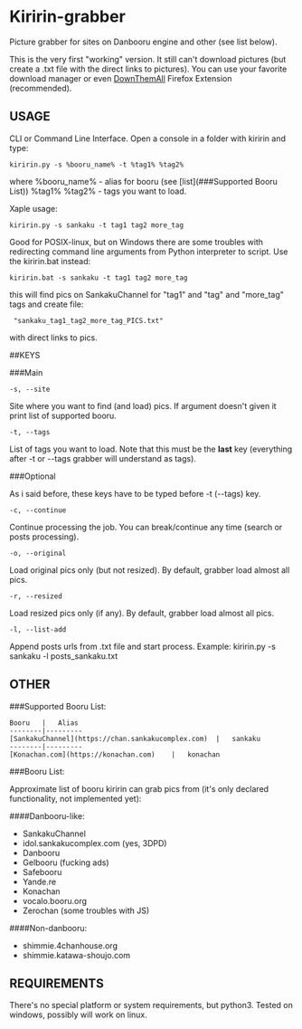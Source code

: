 # Kiririn-grabber

Picture grabber for sites on Danbooru engine and other (see list below).

This is the very first "working" version. It still can't download pictures
(but create a .txt file with the direct links to pictures). You can use your
favorite download manager or even [DownThemAll](http://www.downthemall.net/) Firefox Extension (recommended).

## USAGE

CLI or Command Line Interface. Open a console in a folder with kiririn and 
type:

    kiririn.py -s %booru_name% -t %tag1% %tag2%

where %booru_name% - alias for booru (see [list](###Supported Booru List))
%tag1% %tag2% - tags you want to load.

Xaple usage:

    kiririn.py -s sankaku -t tag1 tag2 more_tag

Good for POSIX-linux, but on Windows there are some troubles with redirecting
command line arguments from Python interpreter to script. Use the kiririn.bat
instead:

    kiririn.bat -s sankaku -t tag1 tag2 more_tag

this will find pics on SankakuChannel for "tag1" and "tag" and "more_tag" tags
and create file:

     "sankaku_tag1_tag2_more_tag_PICS.txt"

with direct links to pics.

##KEYS

###Main

    -s, --site
Site where you want to find (and load) pics. If argument doesn't given it
print list of supported booru.

    -t, --tags
List of tags you want to load. Note that this must be the **last** key 
(everything after -t or --tags grabber will understand as tags).

###Optional

As i said before, these keys have to be typed before -t (--tags) key.

    -c, --continue
Continue processing the job. You can break/continue any time (search or posts
processing).

    -o, --original
Load original pics only (but not resized). By default, grabber load almost
all pics.

    -r, --resized
Load resized pics only (if any). By default, grabber load almost all pics.

    -l, --list-add
Append posts urls from .txt file and start process.
Example:
    kiririn.py -s sankaku -l posts_sankaku.txt

## OTHER

###Supported Booru List:

    Booru   |   Alias
    --------|---------
    [SankakuChannel](https://chan.sankakucomplex.com)  |   sankaku
    --------|---------
    [Konachan.com](https://konachan.com)    |   konachan

###Booru List:

Approximate list of booru kiririn can grab pics from
(it's only declared functionality, not implemented yet):

####Danbooru-like:

* SankakuChannel
* idol.sankakucomplex.com (yes, 3DPD)
* Danbooru
* Gelbooru (fucking ads)
* Safebooru
* Yande.re
* Konachan
* vocalo.booru.org
* Zerochan (some troubles with JS)

####Non-danbooru:

* shimmie.4chanhouse.org
* shimmie.katawa-shoujo.com

## REQUIREMENTS

There's no special platform or system requirements, but python3. Tested on
windows, possibly will work on linux.

